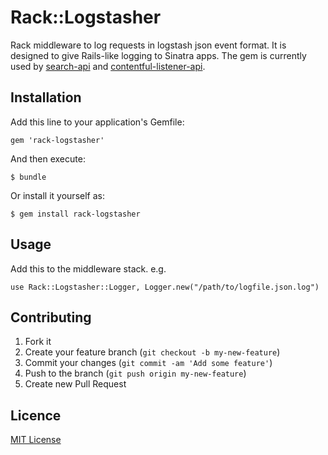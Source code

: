 # Rack::Logstasher

Rack middleware to log requests in logstash json event format.
It is designed to give Rails-like logging to Sinatra apps.
The gem is currently used by [search-api](https://github.com/alphagov/search-api) and [contentful-listener-api](https://github.com/alphagov/contentful-listener-api).

## Installation

Add this line to your application's Gemfile:

    gem 'rack-logstasher'

And then execute:

    $ bundle

Or install it yourself as:

    $ gem install rack-logstasher

## Usage

Add this to the middleware stack.  e.g.

    use Rack::Logstasher::Logger, Logger.new("/path/to/logfile.json.log")

## Contributing

1. Fork it
2. Create your feature branch (`git checkout -b my-new-feature`)
3. Commit your changes (`git commit -am 'Add some feature'`)
4. Push to the branch (`git push origin my-new-feature`)
5. Create new Pull Request

## Licence

[MIT License](LICENCE)
